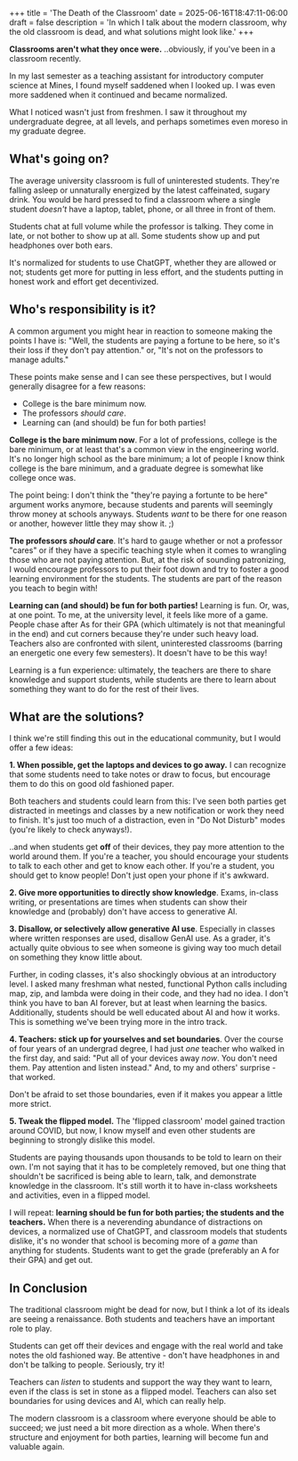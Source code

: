 +++
title = 'The Death of the Classroom'
date = 2025-06-16T18:47:11-06:00
draft = false
description = 'In which I talk about the modern classroom, why the old classroom is dead, and what solutions might look like.'
+++

**Classrooms aren't what they once were.**
..obviously, if you've been in a classroom recently.

In my last semester as a teaching assistant for introductory computer science at Mines, I found myself saddened when I looked up. I was even more saddened when it continued and became normalized.

What I noticed wasn't just from freshmen. I saw it throughout my undergraduate degree, at all levels, and perhaps sometimes even moreso in my graduate degree.

## What's going on?

The average university classroom is full of uninterested students. They're falling asleep or unnaturally energized by the latest caffeinated, sugary drink. You would be hard pressed to find a classroom where a single student *doesn't* have a laptop, tablet, phone, or all three in front of them.

Students chat at full volume while the professor is talking. They come in late, or not bother to show up at all. Some students show up and put headphones over both ears.

It's normalized for students to use ChatGPT, whether they are allowed or not; students get more for putting in less effort, and the students putting in honest work and effort get decentivized.

## Who's responsibility is it?

A common argument you might hear in reaction to someone
making the points I have is: "Well, the students are paying a fortune to be here, so it's their loss if they don't pay attention." or, "It's not on the professors to manage adults."

These points make sense and I can see these perspectives, but I would generally disagree for a few reasons:
* College is the bare minimum now.
* The professors *should care*.
* Learning can (and should) be fun for both parties!

**College is the bare minimum now**. For a lot of professions, college is the bare
minimum, or at least that's a common view in the engineering world. It's no longer high 
school as the bare minimum; a lot of people I know think college is the bare minimum, 
and a graduate degree is somewhat like college once was.

The point being: I don't think the "they're paying a fortunte to be here" argument works anymore,
because students and parents will seemingly throw money at schools anyways. Students
*want* to be there for one reason or another, however little they may show it. ;)

**The professors *should* care**. It's hard to gauge whether or not a professor "cares" or if
they have a specific teaching style when it comes to wrangling those who are not paying attention.
But, at the risk of sounding patronizing, I would encourage professors to put their foot down
and try to foster a good learning environment for the students. The students are part of the
reason you teach to begin with!

**Learning can (and should) be fun for both parties!** Learning is fun. Or, was, at one point.
To me, at the university level, it feels like more of a game. People chase after As for their
GPA (which ultimately is not that meaningful in the end) and cut corners because they're under
such heavy load. Teachers also are confronted with silent, uninterested classrooms (barring an 
energetic one every few semesters). It doesn't have to be this way!

Learning is a fun experience: ultimately, the teachers are there to share knowledge and support
students, while students are there to learn about something they want to do for the rest of their
lives.

## What are the solutions?

I think we're still finding this out in the educational community, but I would offer
a few ideas:

**1. When possible, get the laptops and devices to go away.** I can recognize that some students need to take notes or
draw to focus, but encourage them to do this on good old fashioned paper.

Both teachers and students could learn from this: I've seen both parties get distracted in meetings
and classes by a new notification or work they need to finish. It's just too much of a distraction,
even in "Do Not Disturb" modes (you're likely to check anyways!).

..and when students get **off** of their devices, they pay more attention to the world around them.
If you're a teacher, you should encourage your students to talk to each other and get to know each other.
If you're a student, you should get to know people! Don't just open your phone if it's awkward.

**2. Give more opportunities to directly show knowledge**. Exams, in-class writing, or presentations are times when
students can show their knowledge and (probably) don't have access to generative AI.

**3. Disallow, or selectively allow generative AI use**. Especially in classes where written responses
are used, disallow GenAI use. As a grader, it's actually quite obvious to see when someone is
giving way too much detail on something they know little about.

Further, in coding classes, it's also shockingly obvious at an introductory level. I asked many
freshman what nested, functional Python calls including map, zip, and lambda were doing in their code,
and they had no idea. I don't think you have to ban AI forever, but at least when learning the basics.
Additionally, students should be well educated about AI and how it works. This is something we've been
trying more in the intro track.

**4. Teachers: stick up for yourselves and set boundaries**. Over the course of four years of an undergrad degree,
I had just *one* teacher who walked in the first day, and said: "Put all of your devices away *now*. You don't
need them. Pay attention and listen instead." And, to my and others' surprise - that worked.

Don't be afraid to set those boundaries, even if it makes you appear a little more strict.

**5. Tweak the flipped model.** The 'flipped classroom' model gained traction around COVID, but
now, I know myself and even other students are beginning to strongly dislike this model.

Students are paying thousands upon thousands to be told to learn on their own. I'm not saying that
it has to be completely removed, but one thing that shouldn't be sacrificed is being able to
learn, talk, and demonstrate knowledge in the classroom. It's still worth it to have in-class
worksheets and activities, even in a flipped model.

I will repeat: **learning should be fun for both parties; the students and the teachers.** When there
is a neverending abundance of distractions on devices, a normalized use of ChatGPT, and classroom
models that students dislike, it's no wonder that school is becoming more of a *game* than anything
for students. Students want to get the grade (preferably an A for their GPA) and get out.

## In Conclusion

The traditional classroom might be dead for now, but I think a lot of its ideals are
seeing a renaissance. Both students and teachers have an important role to play.

Students can get off their devices and engage with the real world and take notes
the old fashioned way. Be attentive - don't have headphones in and don't be
talking to people. Seriously, try it!

Teachers can *listen* to students and support the way they want to learn, even
if the class is set in stone as a flipped model. Teachers can also set boundaries
for using devices and AI, which can really help.

The modern classroom is a classroom where everyone should be able to succeed;
we just need a bit more direction as a whole. When there's structure and enjoyment
for both parties, learning will become fun and valuable again.

